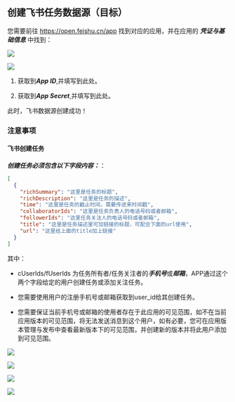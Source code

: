 ## 创建飞书任务数据源（目标）

您需要前往 https://open.feishu.cn/app 找到对应的应用，并在应用的 ***凭证与基础信息*** 中找到：

![](https://tapdata-bucket-01.oss-cn-beijing.aliyuncs.com/lark/step_0.PNG)

![](https://tapdata-bucket-01.oss-cn-beijing.aliyuncs.com/lark/step_1.PNG)

1. 获取到***App ID***,并填写到此处。

2. 获取到***App Secret***,并填写到此处。

此时，飞书数据源创建成功！

### 注意事项

#### 飞书创建任务

***创建任务必须包含以下字段内容：***：

```json
[
  {
    "richSummary": "这里是任务的标题",
    "richDescription": "这里是任务的描述",
    "time": "这里是任务的截止时间，需要传进来时间戳",
    "collaboratorIds": "这里是任务负责人的电话号码或者邮箱",
    "followerIds": "这里任务关注人的电话号码或者邮箱",
    "title": "这里是任务描述里可加链接的标题，可配合下面的url使用",
    "url": "这里给上面的title加上链接"
  }
]
```

其中：
- cUserIds/fUserIds 为任务所有者/任务关注者的***手机号***或***邮箱***，APP通过这个两个字段给定的用户创建任务或添加关注任务。

- 您需要使用用户的注册手机号或邮箱获取到user_id给其创建任务。

- 您需要保证当前手机号或邮箱的使用者存在于此应用的可见范围，如不在当前应用版本的可见范围，将无法发送消息到这个用户，如有必要，您可在应用版本管理与发布中查看最新版本下的可见范围，并创建新的版本并将此用户添加到可见范围。

![](https://tapdata-bucket-01.oss-cn-beijing.aliyuncs.com/lark/step_2.PNG)

![](https://tapdata-bucket-01.oss-cn-beijing.aliyuncs.com/lark/step_3.PNG)

![](https://tapdata-bucket-01.oss-cn-beijing.aliyuncs.com/lark/step_4.PNG)

![](https://tapdata-bucket-01.oss-cn-beijing.aliyuncs.com/lark/step_6.PNG)
